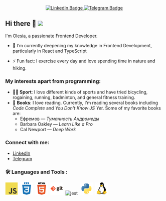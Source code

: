 <div id="badges" align="center">
  <a href="https://www.linkedin.com/in/olesia-kniazeva/">
    <img src="https://img.shields.io/badge/LinkedIn-blue?style=for-the-badge&logo=linkedin&logoColor=white" alt="LinkedIn Badge"/>
  </a>
  <a href="https://t.me/Oliettani">
    <img src="https://img.shields.io/badge/Telegram-blue?style=for-the-badge&logo=telegram&logoColor=white" alt="Telegram Badge"/>  
  </a>
</div>

## Hi there 👋 <img src="https://media.giphy.com/media/mGcNjsfWAjY5AEZNw6/giphy.gif" width=90></h2>

I'm Olesia, a passionate Frontend Developer.

- 🌱 I’m currently deepening my knowledge in Frontend Development, particularly in React and TypeScript
  
- ⚡️ Fun fact: I exercise every day and love spending time in nature and hiking.

### My interests apart from programming:
- 🚴🏻 **Sport**: I love different kinds of sports and have tried bicycling, rogaining, running, badminton, and general fitness training.
- 📖 **Books**: I love reading. Currently, I'm reading several books including *Code Complete* and *You Don't Know JS Yet*. Some of my favorite books are:
    - Ефремов — *Туманность Андромеды*
    - Barbara Oakley — *Learn Like a Pro*
    - Cal Newport — *Deep Work*

### Connect with me:
- [LinkedIn](https://www.linkedin.com/in/olesia-kniazeva/)
- [Telegram](https://t.me/Oliettani)

### :hammer_and_wrench: Languages and Tools :
<div>
<img src="https://github.com/devicons/devicon/blob/master/icons/javascript/javascript-original.svg" title="JavaScript" alt="JavaScript" width="40" height="40"/>&nbsp;
<img src="https://github.com/devicons/devicon/blob/master/icons/css3/css3-plain-wordmark.svg"  title="CSS3" alt="CSS" width="40" height="40"/>&nbsp;
<img src="https://raw.githubusercontent.com/devicons/devicon/master/icons/html5/html5-original-wordmark.svg" title="HTML5" alt="html5" width="40" height="40"/>&nbsp;
<img src="https://github.com/devicons/devicon/blob/master/icons/git/git-original-wordmark.svg" title="Git" alt="Git" width="40" height="40"/>&nbsp;
<img src="https://www.vectorlogo.zone/logos/jestjsio/jestjsio-icon.svg" title="Jest" alt="jest" width="40" height="40"/>&nbsp;
<img src="https://raw.githubusercontent.com/devicons/devicon/master/icons/python/python-original.svg" title="Python" alt="python" width="40" height="40"/>&nbsp;
<img src="https://raw.githubusercontent.com/devicons/devicon/master/icons/linux/linux-original.svg" title="Linux" alt="linux" width="40" height="40"/>
</div>

